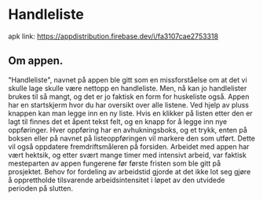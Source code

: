 # Handleliste

apk link: https://appdistribution.firebase.dev/i/fa3107cae2753318

## Om appen.

"Handleliste", navnet på appen ble gitt som en missforståelse om at det vi skulle lage skulle være nettopp en handleliste. Men, nå kan jo handlelister brukes til så mangt, og det er jo faktisk en form for huskeliste også. Appen har en startskjerm hvor du har oversikt over alle listene. Ved hjelp av pluss knappen kan man legge inn en ny liste. Hvis en klikker på listen etter den er lagt til finnes det et åpent tekst felt, og en knapp for å legge inn nye oppføringer. Hver oppføring har en avhukningsboks, og et trykk, enten på boksen eller på navnet på listeoppføringen vil markere den som utført. Dette vil også oppdatere fremdriftsmåleren på forsiden. Arbeidet med appen har vært hektsik, og etter svært mange timer med intensivt arbeid, var faktisk mesteparten av appen fungerene før første fristen som ble gitt på prosjektet. Behov for fordeling av arbeidstid gjorde at det ikke lot seg gjøre å opprettholde tilsvarende arbeidsintensitet i løpet av den utvidede perioden på slutten. 
